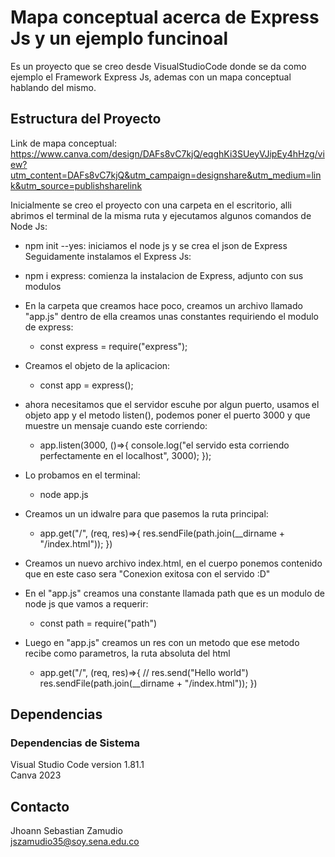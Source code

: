 # Mapa conceptual acerca de Express Js y un ejemplo funcinoal

Es un proyecto que se creo desde VisualStudioCode donde se da como ejemplo el Framework Express Js, ademas con un mapa conceptual hablando del mismo.

## Estructura del Proyecto

Link de mapa conceptual: https://www.canva.com/design/DAFs8vC7kjQ/eqghKi3SUeyVJipEy4hHzg/view?utm_content=DAFs8vC7kjQ&utm_campaign=designshare&utm_medium=link&utm_source=publishsharelink

Inicialmente se creo el proyecto con una carpeta en el escritorio, alli abrimos el terminal de la misma ruta y ejecutamos algunos comandos de Node Js:
- npm init --yes: iniciamos el node js y se crea el json de Express <br>
Seguidamente instalamos el Express Js:
- npm i express: comienza la instalacion de Express, adjunto con sus modulos <br>
- En la carpeta que creamos hace poco, creamos un archivo llamado "app.js" dentro de ella creamos unas constantes requiriendo el modulo de express: 
  - const express = require("express"); <br>
- Creamos el objeto de la aplicacion:
  - const app = express(); <br>
- ahora necesitamos que el servidor escuhe por algun puerto, usamos el objeto app y el metodo listen(), podemos poner el puerto 3000 y que muestre un mensaje cuando este corriendo:
  -  app.listen(3000, ()=>{
    console.log("el servido esta corriendo perfectamente en el localhost", 3000);
    }); <br>
- Lo probamos en el terminal:
  - node app.js
- Creamos un un idwalre para que pasemos la ruta principal:
  - app.get("/", (req, res)=>{
    res.sendFile(path.join(__dirname + "/index.html"));
}) <br>

- Creamos un nuevo archivo index.html, en el cuerpo ponemos contenido que en este caso sera "Conexion exitosa con el servido :D"
- En el "app.js" creamos una constante llamada path que es un modulo de node js que vamos a requerir:
  - const path = require("path")
- Luego en "app.js" creamos un res con un metodo que ese metodo recibe como parametros, la ruta absoluta del html
  - app.get("/", (req, res)=>{
    // res.send("Hello world")
    res.sendFile(path.join(__dirname + "/index.html"));
}) <br>
## Dependencias

### Dependencias de Sistema
Visual Studio Code version 1.81.1 <br>
Canva 2023

## Contacto
Jhoann Sebastian Zamudio <br>
jszamudio35@soy.sena.edu.co <br>
